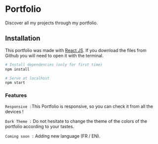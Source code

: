 # Portfolio
Discover all my projects through my portfolio.

## Installation
This portfolio was made with [React JS](https://fr.reactjs.org/). If you download the files from Github you will need to open it with the terminal.
```bash
# Install dependencies (only for first time)
npm install

# Serve at localhost
npm start
```

### Features
`Responsive :`This Portfolio is responsive, so you can check it from all the devices !

`Dark Theme :` Do not hesitate to change the theme of the colors of the portfolio according to your tastes.

`Coming soon :` Adding new language (FR / EN).
